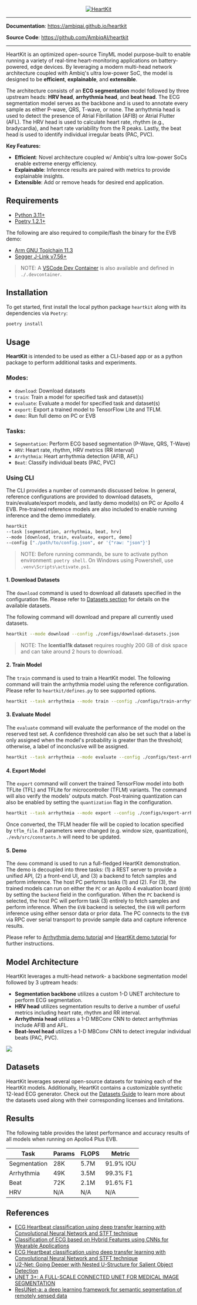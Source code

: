 <p align="center">
  <a href="https://github.com/AmbiqAI/heartkit"><img src="./docs/assets/heartkit-banner.png" alt="HeartKit"></a>
</p>

---

**Documentation**: <a href="https://ambiqai.github.io/heartkit" target="_blank">https://ambiqai.github.io/heartkit</a>

**Source Code**: <a href="https://github.com/AmbiqAI/heartkit" target="_blank">https://github.com/AmbiqAI/heartkit</a>

---

HeartKit is an optimized open-source TinyML model purpose-built to enable running a variety of real-time heart-monitoring applications on battery-powered, edge devices. By leveraging a modern multi-head network architecture coupled with Ambiq's ultra low-power SoC, the model is designed to be **efficient**, **explainable**, and **extensible**.

The architecture consists of an **ECG segmentation** model followed by three upstream heads: **HRV head**, **arrhythmia head**, and **beat head**. The ECG segmentation model serves as the backbone and is used to annotate every sample as either P-wave, QRS, T-wave, or none. The arrhythmia head is used to detect the presence of Atrial Fibrillation (AFIB) or Atrial Flutter (AFL). The HRV head is used to calculate heart rate, rhythm (e.g., bradycardia), and heart rate variability from the R peaks. Lastly, the beat head is used to identify individual irregular beats (PAC, PVC).

**Key Features:**

* **Efficient**: Novel architecture coupled w/ Ambiq's ultra low-power SoCs enable extreme energy efficiency.
* **Explainable**: Inference results are paired with metrics to provide explainable insights.
* **Extensible**: Add or remove heads for desired end application.

## Requirements

* [Python 3.11+](https://www.python.org)
* [Poetry 1.2.1+](https://python-poetry.org/docs/#installation)

The following are also required to compile/flash the binary for the EVB demo:

* [Arm GNU Toolchain 11.3](https://developer.arm.com/downloads/-/arm-gnu-toolchain-downloads)
* [Segger J-Link v7.56+](https://www.segger.com/downloads/jlink/)

> NOTE: A [VSCode Dev Container](https://code.visualstudio.com/docs/devcontainers/containers) is also available and defined in `./.devcontainer`.


## Installation

To get started, first install the local python package `heartkit` along with its dependencies via `Poetry`:

```bash
poetry install
```

## Usage

__HeartKit__ is intended to be used as either a CLI-based app or as a python package to perform additional tasks and experiments.

### Modes:

* `download`: Download datasets
* `train`: Train a model for specified task and dataset(s)
* `evaluate`: Evaluate a model for specified task and dataset(s)
* `export`: Export a trained model to TensorFlow Lite and TFLM.
* `demo`: Run full demo on PC or EVB

### Tasks:

* `Segmentation`: Perform ECG based segmentation (P-Wave, QRS, T-Wave)
* `HRV`: Heart rate, rhythm, HRV metrics (RR interval)
* `Arrhythmia`: Heart arrhythmia detection (AFIB, AFL)
* `Beat`: Classify individual beats (PAC, PVC)


### Using CLI

The CLI provides a number of commands discussed below. In general, reference configurations are provided to download datasets, train/evaluate/export models, and lastly demo model(s) on PC or Apollo 4 EVB. Pre-trained reference models are also included to enable running inference and the demo immediately.

```bash
heartkit
--task [segmentation, arrhythmia, beat, hrv]
--mode [download, train, evaluate, export, demo]
--config ["./path/to/config.json", or '{"raw: "json"}']
```

> NOTE: Before running commands, be sure to activate python environment: `poetry shell`. On Windows using Powershell, use `.venv\Scripts\activate.ps1`.

#### __1. Download Datasets__

The `download` command is used to download all datasets specified in the configuration file. Please refer to [Datasets section](#datasets) for details on the available datasets.

The following command will download and prepare all currently used datasets.

```bash
heartkit --mode download --config ./configs/download-datasets.json
```

> NOTE: The __Icentia11k dataset__ requires roughly 200 GB of disk space and can take around 2 hours to download.

#### __2. Train Model__

The `train` command is used to train a HeartKit model. The following command will train the arrhythmia model using the reference configuration. Please refer to `heartkit/defines.py` to see supported options.

```bash
heartkit --task arrhythmia --mode train --config ./configs/train-arrhythmia-model.json
```

#### __3. Evaluate Model__

The `evaluate` command will evaluate the performance of the model on the reserved test set. A confidence threshold can also be set such that a label is only assigned when the model's probability is greater than the threshold; otherwise, a label of inconclusive will be assigned.

```bash
heartkit --task arrhythmia --mode evaluate --config ./configs/test-arrhythmia-model.json
```

#### __4. Export Model__

The `export` command will convert the trained TensorFlow model into both TFLite (TFL) and TFLite for microcontroller (TFLM) variants. The command will also verify the models' outputs match. Post-training quantization can also be enabled by setting the `quantization` flag in the configuration.

```bash
heartkit --task arrhythmia --mode export --config ./configs/export-arrhythmia-model.json
```

Once converted, the TFLM header file will be copied to location specified by `tflm_file`. If parameters were changed (e.g. window size, quantization), `./evb/src/constants.h` will need to be updated.

#### __5. Demo__

The `demo` command is used to run a full-fledged HeartKit demonstration. The demo is decoupled into three tasks: (1) a REST server to provide a unified API, (2) a front-end UI, and (3) a backend to fetch samples and perform inference. The host PC performs tasks (1) and (2). For (3), the trained models can run on either the `PC` or an Apollo 4 evaluation board (`EVB`) by setting the `backend` field in the configuration. When the `PC` backend is selected, the host PC will perform task (3) entirely to fetch samples and perform inference. When the `EVB` backend is selected, the `EVB` will perform inference using either sensor data or prior data. The PC connects to the `EVB` via RPC over serial transport to provide sample data and capture inference results.

Please refer to [Arrhythmia demo tutorial](./docs/tutorials/arrhythmia-demo.md) and [HeartKit demo tutorial](./docs/tutorials/heartkit-demo.md) for further instructions.

## Model Architecture

HeartKit leverages a multi-head network- a backbone segmentation model followed by 3 uptream heads:

* __Segmentation backbone__ utilizes a custom 1-D UNET architecture to perform ECG segmentation.
* __HRV head__ utilizes segmentation results to derive a number of useful metrics including heart rate, rhythm and RR interval.
* __Arrhythmia head__ utilizes a 1-D MBConv CNN to detect arrhythmias include AFIB and AFL.
* __Beat-level head__ utilizes a 1-D MBConv CNN to detect irregular individual beats (PAC, PVC).

![](./docs/assets/heartkit-architecture.svg)

## Datasets

HeartKit leverages several open-source datasets for training each of the HeartKit models. Additionally, HeartKit contains a customizable synthetic 12-lead ECG generator. Check out the [Datasets Guide](./datasets.md) to learn more about the datasets used along with their corresponding licenses and limitations.

## Results

The following table provides the latest performance and accuracy results of all models when running on Apollo4 Plus EVB.

| Task           | Params   | FLOPS   | Metric      |
| -------------- | -------- | ------- | ----------- |
| Segmentation   | 28K      | 5.7M    | 91.9% IOU   |
| Arrhythmia     | 49K      | 3.5M    | 99.3% F1    |
| Beat           | 72K      | 2.1M    | 91.6% F1    |
| HRV            | N/A      | N/A     | N/A         |


## References

* [ECG Heartbeat classification using deep transfer learning with Convolutional Neural Network and STFT technique](https://arxiv.org/abs/2206.14200)
* [Classification of ECG based on Hybrid Features using CNNs for Wearable Applications](https://arxiv.org/pdf/2206.07648.pdf)
* [ECG Heartbeat classification using deep transfer learning with Convolutional Neural Network and STFT technique](https://arxiv.org/pdf/2206.14200.pdf)
* [U2-Net: Going Deeper with Nested U-Structure for Salient Object Detection](https://arxiv.org/abs/2005.09007)
* [UNET 3+: A FULL-SCALE CONNECTED UNET FOR MEDICAL IMAGE SEGMENTATION](https://arxiv.org/pdf/2004.08790.pdf)
* [ResUNet-a: a deep learning framework for semantic segmentation of remotely sensed data](https://arxiv.org/pdf/1904.00592.pdf)
